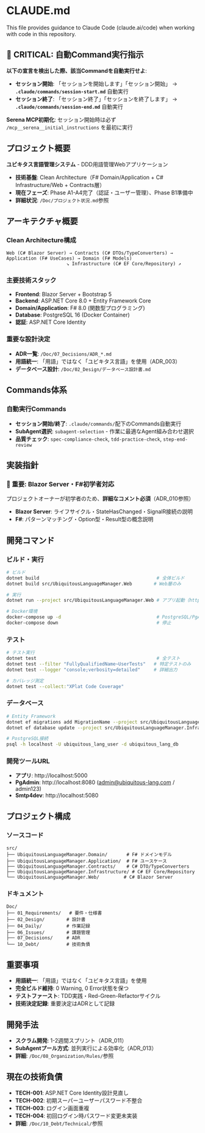 # CLAUDE.md

This file provides guidance to Claude Code (claude.ai/code) when working with code in this repository.

## 🤖 CRITICAL: 自動Command実行指示

**以下の宣言を検出した際、該当Commandを自動実行せよ**:

- **セッション開始**: 「セッションを開始します」「セッション開始」 → **`.claude/commands/session-start.md`** 自動実行
- **セッション終了**: 「セッション終了」「セッションを終了します」 → **`.claude/commands/session-end.md`** 自動実行

**Serena MCP初期化**: セッション開始時は必ず `/mcp__serena__initial_instructions` を最初に実行

## プロジェクト概要

**ユビキタス言語管理システム** - DDD用語管理Webアプリケーション
- **技術基盤**: Clean Architecture（F# Domain/Application + C# Infrastructure/Web + Contracts層）
- **現在フェーズ**: Phase A1-A4完了（認証・ユーザー管理）、Phase B1準備中
- **詳細状況**: `/Doc/プロジェクト状況.md`参照

## アーキテクチャ概要

### Clean Architecture構成
```
Web (C# Blazor Server) → Contracts (C# DTOs/TypeConverters) → Application (F# UseCases) → Domain (F# Models)
                      ↘ Infrastructure (C# EF Core/Repository) ↗
```

### 主要技術スタック
- **Frontend**: Blazor Server + Bootstrap 5
- **Backend**: ASP.NET Core 8.0 + Entity Framework Core
- **Domain/Application**: F# 8.0 (関数型プログラミング)
- **Database**: PostgreSQL 16 (Docker Container)
- **認証**: ASP.NET Core Identity

### 重要な設計決定
- **ADR一覧**: `/Doc/07_Decisions/ADR_*.md`
- **用語統一**: 「用語」ではなく「ユビキタス言語」を使用（ADR_003）
- **データベース設計**: `/Doc/02_Design/データベース設計書.md`

## Commands体系

### 自動実行Commands
- **セッション開始/終了**: `.claude/commands/`配下のCommands自動実行
- **SubAgent選択**: `subagent-selection` - 作業に最適なAgent組み合わせ選択
- **品質チェック**: `spec-compliance-check`, `tdd-practice-check`, `step-end-review`


## 実装指針

### 🎯 重要: Blazor Server・F#初学者対応
プロジェクトオーナーが初学者のため、**詳細なコメント必須**（ADR_010参照）
- **Blazor Server**: ライフサイクル・StateHasChanged・SignalR接続の説明
- **F#**: パターンマッチング・Option型・Result型の概念説明

## 開発コマンド

### ビルド・実行
```bash
# ビルド
dotnet build                                           # 全体ビルド
dotnet build src/UbiquitousLanguageManager.Web        # Web層のみ

# 実行
dotnet run --project src/UbiquitousLanguageManager.Web # アプリ起動（http://localhost:5000）

# Docker環境
docker-compose up -d                                   # PostgreSQL/PgAdmin/Smtp4dev起動
docker-compose down                                    # 停止
```

### テスト
```bash
# テスト実行
dotnet test                                            # 全テスト
dotnet test --filter "FullyQualifiedName~UserTests"   # 特定テストのみ
dotnet test --logger "console;verbosity=detailed"     # 詳細出力

# カバレッジ測定
dotnet test --collect:"XPlat Code Coverage"
```

### データベース
```bash
# Entity Framework
dotnet ef migrations add MigrationName --project src/UbiquitousLanguageManager.Infrastructure
dotnet ef database update --project src/UbiquitousLanguageManager.Infrastructure

# PostgreSQL接続
psql -h localhost -U ubiquitous_lang_user -d ubiquitous_lang_db
```

### 開発ツールURL
- **アプリ**: http://localhost:5000
- **PgAdmin**: http://localhost:8080 (admin@ubiquitous-lang.com / admin123)
- **Smtp4dev**: http://localhost:5080

## プロジェクト構成

### ソースコード
```
src/
├── UbiquitousLanguageManager.Domain/       # F# ドメインモデル
├── UbiquitousLanguageManager.Application/  # F# ユースケース
├── UbiquitousLanguageManager.Contracts/    # C# DTO/TypeConverters
├── UbiquitousLanguageManager.Infrastructure/ # C# EF Core/Repository
└── UbiquitousLanguageManager.Web/         # C# Blazor Server
```

### ドキュメント
```
Doc/
├── 01_Requirements/   # 要件・仕様書
├── 02_Design/        # 設計書
├── 04_Daily/         # 作業記録
├── 06_Issues/        # 課題管理
├── 07_Decisions/     # ADR
└── 10_Debt/          # 技術負債
```

## 重要事項

- **用語統一**: 「用語」ではなく「ユビキタス言語」を使用
- **完全ビルド維持**: 0 Warning, 0 Error状態を保つ
- **テストファースト**: TDD実践・Red-Green-Refactorサイクル
- **技術決定記録**: 重要決定はADRとして記録

## 開発手法

- **スクラム開発**: 1-2週間スプリント（ADR_011）
- **SubAgentプール方式**: 並列実行による効率化（ADR_013）
- **詳細**: `/Doc/08_Organization/Rules/`参照

## 現在の技術負債

- **TECH-001**: ASP.NET Core Identity設計見直し
- **TECH-002**: 初期スーパーユーザーパスワード不整合
- **TECH-003**: ログイン画面重複
- **TECH-004**: 初回ログイン時パスワード変更未実装
- **詳細**: `/Doc/10_Debt/Technical/`参照